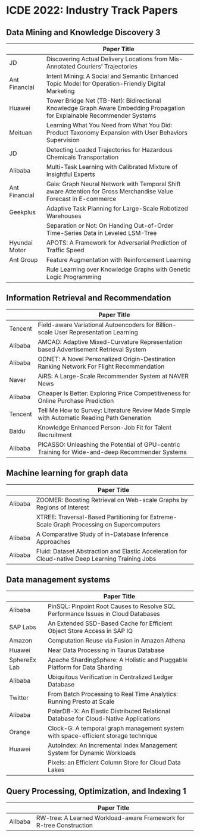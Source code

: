 # ICDE 2022: Industry Track Papers

## Data Mining and Knowledge Discovery 3

|               | Paper Title                                                                                                              |
| ------------- | ------------------------------------------------------------------------------------------------------------------------ |
| JD            | Discovering Actual Delivery Locations from Mis-Annotated Couriers’ Trajectories                                          |
| Ant Financial | Intent Mining: A Social and Semantic Enhanced Topic Model for Operation-Friendly Digital Marketing                       |
| Huawei        | Tower Bridge Net (TB-Net): Bidirectional Knowledge Graph Aware Embedding Propagation for Explainable Recommender Systems |
| Meituan       | Learning What You Need from What You Did: Product Taxonomy Expansion with User Behaviors Supervision                     |
| JD            | Detecting Loaded Trajectories for Hazardous Chemicals Transportation                                                     |
| Alibaba       | Multi-Task Learning with Calibrated Mixture of Insightful Experts                                                        |
| Ant Financial | Gaia: Graph Neural Network with Temporal Shift aware Attention for Gross Merchandise Value Forecast in E-commerce        |
| Geekplus      | Adaptive Task Planning for Large-Scale Robotized Warehouses                                                              |
|               | Separation or Not: On Handing Out-of-Order Time-Series Data in Leveled LSM-Tree                                          |
| Hyundai Motor | APOTS: A Framework for Adversarial Prediction of Traffic Speed                                                           |
| Ant Group     | Feature Augmentation with Reinforcement Learning                                                                         |
|               | Rule Learning over Knowledge Graphs with Genetic Logic Programming                                                       |

## Information Retrieval and Recommendation

|         | Paper Title                                                                                     |
| ------- | ----------------------------------------------------------------------------------------------- |
| Tencent | Field-aware Variational Autoencoders for Billion-scale User Representation Learning             |
| Alibaba | AMCAD: Adaptive Mixed-Curvature Representation based Advertisement Retrieval System             |
| Alibaba | ODNET: A Novel Personalized Origin-Destination Ranking Network For Flight Recommendation        |
| Naver   | AiRS: A Large-Scale Recommender System at NAVER News                                            |
| Alibaba | Cheaper Is Better: Exploring Price Competitiveness for Online Purchase Prediction               |
| Tencent | Tell Me How to Survey: Literature Review Made Simple with Automatic Reading Path Generation     |
| Baidu   | Knowledge Enhanced Person-Job Fit for Talent Recruitment                                        |
| Alibaba | PICASSO: Unleashing the Potential of GPU-centric Training for Wide-and-deep Recommender Systems |

## Machine learning for graph data

|         | Paper Title                                                                                      |
| ------- | ------------------------------------------------------------------------------------------------ |
| Alibaba | ZOOMER: Boosting Retrieval on Web-scale Graphs by Regions of Interest                            |
|         | XTREE: Traversal-Based Partitioning for Extreme-Scale Graph Processing on Supercomputers         |
| Alibaba | A Comparative Study of in-Database Inference Approaches                                          |
| Alibaba | Fluid: Dataset Abstraction and Elastic Acceleration for Cloud-native Deep Learning Training Jobs |

## Data management systems

|              | Paper Title                                                                         |
| ------------ | ----------------------------------------------------------------------------------- |
| Alibaba      | PinSQL: Pinpoint Root Causes to Resolve SQL Performance Issues in Cloud Databases   |
| SAP Labs     | An Extended SSD-Based Cache for Efficient Object Store Access in SAP IQ             |
| Amazon       | Computation Reuse via Fusion in Amazon Athena                                       |
| Huawei       | Near Data Processing in Taurus Database                                             |
| SphereEx Lab | Apache ShardingSphere: A Holistic and Pluggable Platform for Data Sharding          |
| Alibaba      | Ubiquitous Verification in Centralized Ledger Database                              |
| Twitter      | From Batch Processing to Real Time Analytics: Running Presto at Scale               |
| Alibaba      | PolarDB-X: An Elastic Distributed Relational Database for Cloud-Native Applications |
| Orange       | Clock-G: A temporal graph management system with space-efficient storage technique  |
| Huawei       | AutoIndex: An Incremental Index Management System for Dynamic Workloads             |
|              | Pixels: an Efficient Column Store for Cloud Data Lakes                              |

## Query Processing, Optimization, and Indexing 1

|         | Paper Title                                                         |
| ------- | ------------------------------------------------------------------- |
| Alibaba | RW-tree: A Learned Workload-aware Framework for R-tree Construction |
